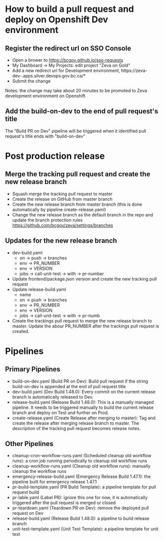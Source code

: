 # How to build a pull request and deploy on Openshift Dev environment

## Register the redirect url on SSO Console

* Open a brower to https://bcgov.github.io/sso-requests
* My Dashboard -> My Projects: edit project "Zeva on Gold"
* Add a new redirect url for Development environment, https://zeva-dev-<pr number>.apps.silver.devops.gov.bc.ca/*
* Submit the change

Notes: the change may take about 20 minutes to be promoted to Zeva development environment on Openshift

## Add the build-on-dev to the end of pull request's title

The "Build PR on Dev" pipeline will be triggered when it identified pull request's title ends with "build-on-dev"

# Post production release

## Merge the tracking pull request and create the new release branch

* Squash merge the tracking pull request to master
* Create the release on GitHub from master branch
* Create the new release branch from master branch (this is done automatically by pipeline create-release.yaml)
* Change the new release branch as the default branch in the repo and update the branch protection rules https://github.com/bcgov/zeva/settings/branches

## Updates for the new release branch

* dev-build.yaml 
  * on -> push -> branches
  * env -> PR_NUMBER
  * env -> VERSION
  * jobs -> call-unit-test -> with -> pr-number
* Update frontend/package.json version and create the new tracking pull request
* Update release-build.yaml
  * name
  * on -> push -> branches
  * env -> PR_NUMBER
  * env -> VERSION
  * jobs -> call-unit-test -> with -> pr-numb
* Create the trackings pull request to merge the new release branch to master. Update the abour PR_NUMBER after the trackings pull request is created.

# Pipelines

## Primary Pipelines

* build-on-dev.yaml (Build PR on Dev): Build pull request if the string build-on-dev is appended at the end of pull request title
* dev-build.yaml (Dev Build 1.48.0): Every commit on the current release branch is automatically released to Dev.
* release-build.yaml (Release Build 1.48.0): This is a manually managed pipeline. It needs to be triggered manually to build the current release branch and deploy on Test and further on Prod.
* create-release.yaml (Create Release after merging to master): Tag and create the release after merging release branch to master. The description of the tracking pull request becomes release notes.

## Other Pipelines

* cleanup-cron-workflow-runs.yaml (Scheduled cleanup old workflow runs): a cron job running periodically to cleanup old workflow runs
* cleanup-workflow-runs.yaml (Cleanup old workflow runs): manually cleanup the workflow runs
* emergency-release-build.yaml (Emergency Release Build 1.47.1): the pipeline built for emergency release 1.47.1
* pr-build-template.yaml (PR Build Template): a pipeline template for pull request build
* pr-lable.yaml (Label PR): ignore this one for now, it is automatically triggered after the pull request is merged or closed
* pr-teardown.yaml (Teardown PR on Dev): remove the deployed pull request on Dev
* release-build.yaml (Release Build 1.48.0): a pipeline to build release branch
* unit-test-template.yaml (Unit Test Template): a pipeline template for unit test
